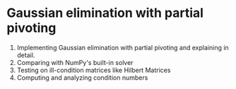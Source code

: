 # Gaussian elimination with partial pivoting

1. Implementing Gaussian elimination with partial pivoting and explaining in detail.
2. Comparing with NumPy's built-in solver
3. Testing on ill-condition matrices like Hilbert Matrices
4. Computing and analyzing condition numbers
